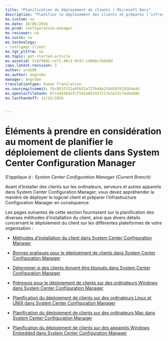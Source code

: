 ```yaml
---
title: "Planification du déploiement de clients | Microsoft Docs"
description: "Planifiez le déploiement des clients et préparez l’infrastructure dans System Center Configuration Manager."
ms.custom: na
ms.date: 10/06/2016
ms.prod: configuration-manager
ms.reviewer: na
ms.suite: na
ms.technology:
- configmgr-client
ms.tgt_pltfrm: na
ms.topic: get-started-article
ms.assetid: 518f9882-ce71-48c3-9f47-cd968cfb658d
caps.latest.revision: 3
author: arob98
ms.author: angrobe
manager: angrobe
translationtype: Human Translation
ms.sourcegitcommit: 55c953f312a9fb31e7276dde2fdd59f8183b4e4d
ms.openlocfilehash: 6fce443843fcf542a852937217e3a73c7ee0a98b
ms.lasthandoff: 12/16/2016


---
```

# <a name="planning-considerations-for-deploying-clients-in-system-center-configuration-manager"></a>Éléments à prendre en considération au moment de planifier le déploiement de clients dans System Center Configuration Manager

*S’applique à : System Center Configuration Manager (Current Branch)*

Avant d’installer des clients sur les ordinateurs, serveurs et autres appareils dans System Center Configuration Manager, vous devez appréhender la manière de déployer le logiciel client et préparer l’infrastructure Configuration Manager en conséquence.  

 Les pages suivantes de cette section fournissent sur la planification des diverses méthodes d’installation du client, ainsi que divers détails concernant le déploiement du client sur les différentes plateformes de votre organisation :  

-   [Méthodes d’installation du client dans System Center Configuration Manager](../../../../core/clients/deploy/plan/client-installation-methods.md)  

-   [Bonnes pratiques pour le déploiement de clients dans System Center Configuration Manager](../../../../core/clients/deploy/plan/best-practices-for-client-deployment.md)  

-   [Déterminer si des clients doivent être bloqués dans System Center Configuration Manager](../../../../core/clients/deploy/plan/determine-whether-to-block-clients.md)  

-   [Prérequis pour le déploiement de clients sur des ordinateurs Windows dans System Center Configuration Manager](../../../../core/clients/deploy/prerequisites-for-deploying-clients-to-windows-computers.md)  

-   [Planification du déploiement de clients sur des ordinateurs Linux et UNIX dans System Center Configuration Manager](../../../../core/clients/deploy/plan/planning-for-client-deployment-to-linux-and-unix-computers.md)  

-   [Planification du déploiement de clients sur des ordinateurs Mac dans System Center Configuration Manager](../../../../core/clients/deploy/plan/planning-for-client-deployment-to-mac-computers.md)  

-   [Planification du déploiement de clients sur des appareils Windows Embedded dans System Center Configuration Manager](../../../../core/clients/deploy/plan/planning-for-client-deployment-to-windows-embedded-devices.md)  

